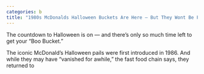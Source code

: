```yaml
---
categories: b
title: "1980s McDonalds Halloween Buckets Are Here — But They Wont Be For Long"
---
```


The countdown to Halloween is on &#8212; and there&#8217;s only so much time left to get your &#8220;Boo Bucket.&#8221;



The iconic McDonald&#8217;s Halloween pails were first introduced in 1986. And while they may have &#8220;vanished for awhile,&#8221; the fast food chain says, they returned to